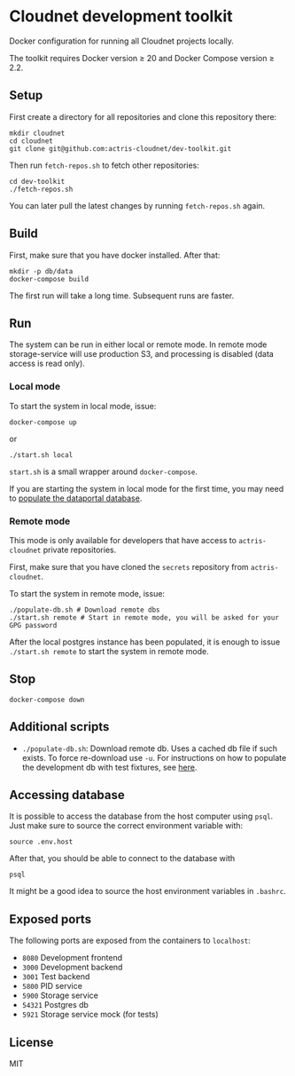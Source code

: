 # Cloudnet development toolkit
Docker configuration for running all Cloudnet projects locally.

The toolkit requires Docker version ≥ 20 and Docker Compose version ≥ 2.2.

## Setup

First create a directory for all repositories and clone this repository there:

```shell
mkdir cloudnet
cd cloudnet
git clone git@github.com:actris-cloudnet/dev-toolkit.git
```

Then run `fetch-repos.sh` to fetch other repositories:

```shell
cd dev-toolkit
./fetch-repos.sh
```

You can later pull the latest changes by running `fetch-repos.sh` again.

## Build

First, make sure that you have docker installed. After that:

```shell
mkdir -p db/data
docker-compose build
```

The first run will take a long time. Subsequent runs are faster.

## Run

The system can be run in either local or remote mode. In remote mode storage-service will use production S3,
and processing is disabled (data access is read only).

### Local mode

To start the system in local mode, issue:

```shell
docker-compose up
```

or

```shell
./start.sh local
```

`start.sh` is a small wrapper around `docker-compose`.

If you are starting the system in local mode for the first time, you may need to [populate the dataportal database](https://github.com/actris-cloudnet/dataportal/#populating-the-database).

### Remote mode

This mode is only available for developers that have access to `actris-cloudnet` private repositories.

First, make sure that you have cloned the `secrets` repository from `actris-cloudnet`.

To start the system in remote mode, issue:

```shell
./populate-db.sh # Download remote dbs
./start.sh remote # Start in remote mode, you will be asked for your GPG password
```

After the local postgres instance has been populated, it is enough to issue `./start.sh remote` to start the system in remote mode.

## Stop

```shell
docker-compose down
```

## Additional scripts

- `./populate-db.sh`: Download remote db. Uses a cached db file if such exists. To force re-download use `-u`.
For instructions on how to populate the development db with test fixtures, see [here](https://github.com/actris-cloudnet/dataportal/#populating-the-database).

## Accessing database

It is possible to access the database from the host computer using `psql`. Just make sure to source the correct environment variable with:

```shell
source .env.host
```

After that, you should be able to connect to the database with

```shell
psql
```

It might be a good idea to source the host environment variables in `.bashrc`.

## Exposed ports

The following ports are exposed from the containers to `localhost`:

- `8080` Development frontend
- `3000` Development backend
- `3001` Test backend
- `5800` PID service
- `5900` Storage service
- `54321` Postgres db
- `5921` Storage service mock (for tests)

## License

MIT
